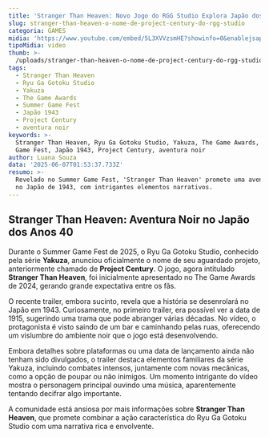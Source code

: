 ```yaml
---
title: 'Stranger Than Heaven: Novo Jogo do RGG Studio Explora Japão dos Anos 40'
slug: stranger-than-heaven-o-nome-de-project-century-do-rgg-studio
categoria: GAMES
midia: 'https://www.youtube.com/embed/5L3XVVzsmHE?showinfo=0&enablejsapi=1'
tipoMidia: video
thumb: >-
  /uploads/stranger-than-heaven-o-nome-de-project-century-do-rgg-studio-thumb.png
tags:
  - Stranger Than Heaven
  - Ryu Ga Gotoku Studio
  - Yakuza
  - The Game Awards
  - Summer Game Fest
  - Japão 1943
  - Project Century
  - aventura noir
keywords: >-
  Stranger Than Heaven, Ryu Ga Gotoku Studio, Yakuza, The Game Awards, Summer
  Game Fest, Japão 1943, Project Century, aventura noir
author: Luana Souza
data: '2025-06-07T01:53:37.733Z'
resumo: >-
  Revelado no Summer Game Fest, 'Stranger Than Heaven' promete uma aventura noir
  no Japão de 1943, com intrigantes elementos narrativos.
---
```


## Stranger Than Heaven: Aventura Noir no Japão dos Anos 40

Durante o Summer Game Fest de 2025, o Ryu Ga Gotoku Studio, conhecido pela série **Yakuza**, anunciou oficialmente o nome de seu aguardado projeto, anteriormente chamado de **Project Century**. O jogo, agora intitulado **Stranger Than Heaven**, foi inicialmente apresentado no The Game Awards de 2024, gerando grande expectativa entre os fãs.

O recente trailer, embora sucinto, revela que a história se desenrolará no Japão em 1943. Curiosamente, no primeiro trailer, era possível ver a data de 1915, sugerindo uma trama que pode abranger várias décadas. No vídeo, o protagonista é visto saindo de um bar e caminhando pelas ruas, oferecendo um vislumbre do ambiente noir que o jogo está desenvolvendo.

Embora detalhes sobre plataformas ou uma data de lançamento ainda não tenham sido divulgados, o trailer destaca elementos familiares da série Yakuza, incluindo combates intensos, juntamente com novas mecânicas, como a opção de poupar ou não inimigos. Um momento intrigante do vídeo mostra o personagem principal ouvindo uma música, aparentemente tentando decifrar algo importante.

A comunidade está ansiosa por mais informações sobre **Stranger Than Heaven**, que promete combinar a ação característica do Ryu Ga Gotoku Studio com uma narrativa rica e envolvente.

